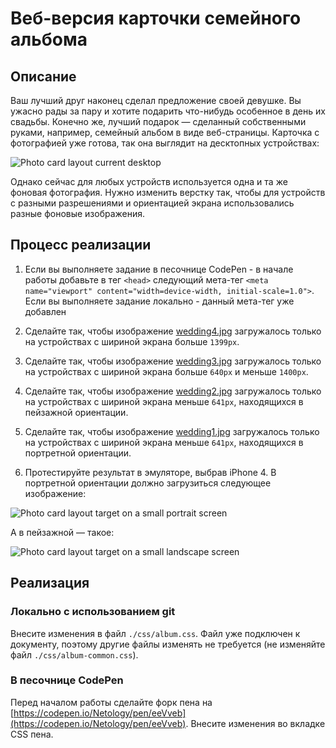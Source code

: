 # Веб-версия карточки семейного альбома

## Описание

Ваш лучший друг наконец сделал предложение своей девушке. Вы ужасно рады за пару и хотите подарить что-нибудь особенное в день их свадьбы. Конечно же, лучший подарок — сделанный собственными руками, например, семейный альбом в виде веб-страницы. Карточка с фотографией уже готова, так она выглядит на десктопных устройствах:

![Photo card layout current desktop](../../sources/adaptive-typography-album-current.jpg)

Однако сейчас для любых устройств используется одна и та же фоновая фотография. Нужно изменить верстку так, чтобы для устройств с разными разрешениями и ориентацией экрана использовались разные фоновые изображения.

## Процесс реализации

1. Если вы выполняете задание в песочнице CodePen - в начале работы добавьте в тег `<head>` следующий мета-тег `<meta name="viewport" content="width=device-width, initial-scale=1.0">`. Если вы выполняете задание локально - данный мета-тег уже добавлен

2. Сделайте так, чтобы изображение [wedding4.jpg](https://netology-code.github.io/mq-homeworks/adaptive-typography/family-album/img/wedding4.jpg) загружалось только на устройствах с шириной экрана больше `1399px`.

3. Сделайте так, чтобы изображение [wedding3.jpg](https://netology-code.github.io/mq-homeworks/adaptive-typography/family-album/img/wedding3.jpg) загружалось только на устройствах с шириной экрана больше `640px` и меньше `1400px`.

4. Сделайте так, чтобы изображение [wedding2.jpg](https://netology-code.github.io/mq-homeworks/adaptive-typography/family-album/img/wedding2.jpg) загружалось только на устройствах с шириной экрана меньше `641px`, находящихся в пейзажной ориентации.

5. Сделайте так, чтобы изображение [wedding1.jpg](https://netology-code.github.io/mq-homeworks/adaptive-typography/family-album/img/wedding1.jpg) загружалось только на устройствах с шириной экрана меньше `641px`, находящихся в портретной ориентации.

6. Протестируйте результат в эмуляторе, выбрав iPhone 4. В портретной ориентации должно загрузиться следующее изображение: 

![Photo card layout target on a small portrait screen](../../sources/adaptive-typography-album-step0.jpg)

А в пейзажной — такое:

![Photo card layout target on a small landscape screen](../../sources/adaptive-typography-album-step1.jpg)

## Реализация

### Локально с использованием git

Внесите изменения в файл `./css/album.css`. Файл уже подключен к документу, поэтому другие файлы изменять не требуется (не изменяйте файл `./css/album-common.css`).

### В песочнице CodePen

Перед началом работы сделайте форк пена на [https://codepen.io/Netology/pen/eeVveb](https://codepen.io/Netology/pen/eeVveb).
Внесите изменения во вкладке CSS пена.